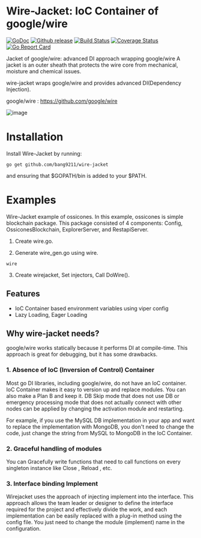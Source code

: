 # Wire-Jacket: IoC Container of google/wire
[![GoDoc][doc-img]][doc] [![Github release][release-img]][release] [![Build Status][ci-img]][ci] [![Coverage Status][cov-img]][cov] [![Go Report Card][report-card-img]][report-card]

Jacket of google/wire: advanced DI approach wrapping google/wire
A jacket is an outer sheath that protects the wire core from mechanical, moisture and chemical issues.

wire-jacket wraps google/wire and provides advanced DI(Dependency Injection).

google/wire : https://github.com/google/wire

![image](https://user-images.githubusercontent.com/24886864/132741198-7a92ef0a-7d59-4f3a-933c-fd5e830a31a4.png)



# Installation
Install Wire-Jacket by running:
```
go get github.com/bang9211/wire-jacket
```
and ensuring that $GOPATH/bin is added to your $PATH.

# Examples
Wire-Jacket example of ossicones.
In this example, ossicones is simple blockchain package.
This package consisted of 4 components: Config, OssiconesBlockchain, ExplorerServer, and RestapiServer.

1. Create wire.go.

2. Generate wire_gen.go using wire.
```
wire
```

3. Create wirejacket, Set injectors, Call DoWire().


## Features
- IoC Container based environment variables using viper config
- Lazy Loading, Eager Loading

## Why wire-jacket needs?
google/wire works statically because it performs DI at compile-time.
This approach is great for debugging, but it has some drawbacks.

### 1. Absence of IoC (Inversion of Control) Container

Most go DI libraries, including google/wire, do not have an IoC container. IoC Container makes it easy to version up and replace modules. You can also make a Plan B and keep it. DB Skip mode that does not use DB or emergency processing mode that does not actually connect with other nodes can be applied by changing the activation module and restarting.

For example, if you use the MySQL DB implementation in your app and want to replace the implementation with MongoDB, you don't need to change the code, just change the string from MySQL to MongoDB in the IoC Container.

### 2. Graceful handling of modules
You can Gracefully write functions that need to call functions on every singleton instance like Close , Reload , etc.

### 3. Interface binding Implement
Wirejacket uses the approach of injecting implement into the interface. This approach allows the team leader or designer to define the interface required for the project and effectively divide the work, and each implementation can be easily replaced with a plug-in method using the config file. You just need to change the module (implement) name in the configuration.


[doc-img]: http://img.shields.io/badge/GoDoc-Reference-blue.svg
[doc]: https://pkg.go.dev/github.com/bang9211/wire-jacket

[release-img]: https://img.shields.io/github/release/bang9211/wire-jacket.svg
[release]: https://github.com/bang9211/wire-jacket/releases

[ci-img]: https://github.com/bang9211/wire-jacket/actions/workflows/go.yml/badge.svg
[ci]: https://github.com/bang9211/wire-jacket/actions/workflows/go.yml

[cov-img]: https://codecov.io/gh/bang9211/wire-jacket/branch/main/graph/badge.svg
[cov]: https://codecov.io/gh/bang9211/wire-jacket/branch/main

[report-card-img]: https://goreportcard.com/badge/github.com/bang9211/wire-jacket
[report-card]: https://goreportcard.com/report/github.com/bang9211/wire-jacket

[release-policy]: https://golang.org/doc/devel/release.html#policy
